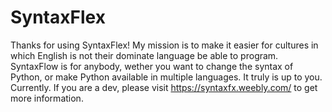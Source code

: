 # SyntaxFlex

Thanks for using SyntaxFlex!
My mission is to make it easier for cultures in which English is not their dominate language be able to program. SyntaxFlow is for anybody, wether you want to change the syntax of Python, or make Python available in multiple languages. It truly is up to you. Currently.
If you are a dev, please visit https://syntaxfx.weebly.com/ to get more information.

